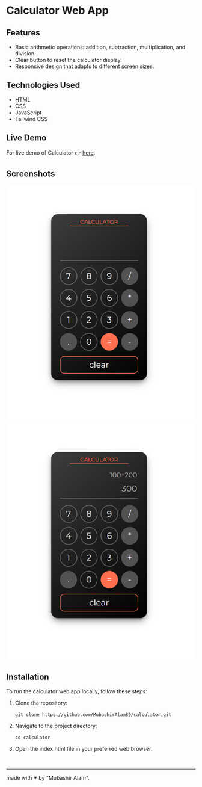 # Calculator Web App

## Features

- Basic arithmetic operations: addition, subtraction, multiplication, and division.
- Clear button to reset the calculator display.
- Responsive design that adapts to different screen sizes.

## Technologies Used

- HTML
- CSS
- JavaScript
- Tailwind CSS

## Live Demo

For live demo of Calculator &#128073; [here](https://calculator-assignment6.netlify.app/).

## Screenshots

![Screenshot 1](screenshot-1.jpg)
![Screenshot 2](screenshot-2.jpg)

## Installation

To run the calculator web app locally, follow these steps:

1. Clone the repository:

   ```
   git clone https://github.com/MubashirAlam89/calculator.git
   ```

2. Navigate to the project directory:

   ```
   cd calculator
   ```

3. Open the index.html file in your preferred web browser.

<br>

<hr>

made with &#128151; by "Mubashir Alam".
